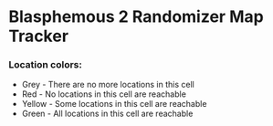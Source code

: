 # Blasphemous 2 Randomizer Map Tracker

### Location colors:
- Grey - There are no more locations in this cell
- Red - No locations in this cell are reachable
- Yellow - Some locations in this cell are reachable
- Green - All locations in this cell are reachable
